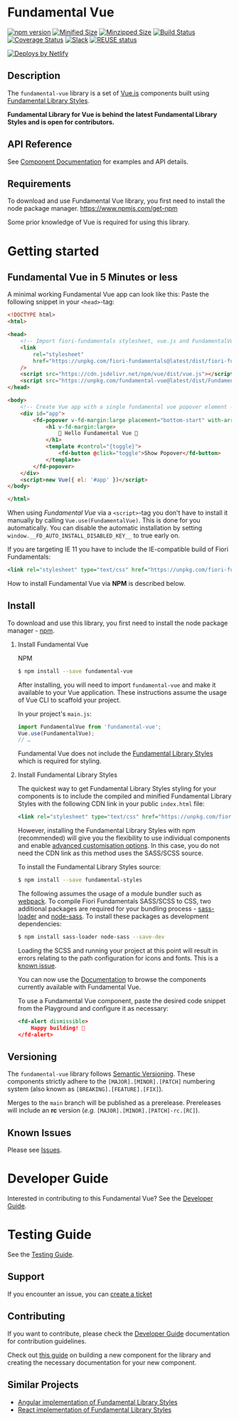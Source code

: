# Fundamental Vue

[![npm version](https://badge.fury.io/js/fundamental-vue.svg)](//www.npmjs.com/package/fundamental-vue)
[![Minified Size](https://badgen.net/bundlephobia/min/fundamental-vue)](https://bundlephobia.com/result?p=fundamental-vue)
[![Minzipped Size](https://badgen.net/bundlephobia/minzip/fundamental-vue)](https://bundlephobia.com/result?p=fundamental-vue)
[![Build Status](https://travis-ci.org/SAP/fundamental-vue.svg?branch=develop)](https://travis-ci.org/SAP/fundamental-vue)
[![Coverage Status](https://coveralls.io/repos/github/SAP/fundamental-vue/badge.svg?branch=develop)](https://coveralls.io/github/SAP/fundamental-vue?branch=main)
[![Slack](https://img.shields.io/badge/slack-ui--fundamentals-blue.svg?logo=slack)](https://ui-fundamentals.slack.com)
[![REUSE status](https://api.reuse.software/badge/github.com/SAP/fundamental-vue)](https://api.reuse.software/info/github.com/SAP/fundamental-vue)

<a href="https://www.netlify.com">
    <img src="https://www.netlify.com/img/global/badges/netlify-light.svg" alt="Deploys by Netlify" />
  </a>

## Description

The `fundamental-vue` library is a set of [Vue.js](https://vuejs.org/) components built using [Fundamental Library Styles](https://sap.github.io/fundamental-styles/).

__Fundamental Library for Vue is behind the latest Fundamental Library Styles and is open for contributors.__

## API Reference

See [Component Documentation](https://sap.github.io/fundamental-vue/) for examples and API details.

## Requirements

To download and use Fundamental Vue library, you first need to install the node package manager.
https://www.npmjs.com/get-npm

Some prior knowledge of Vue is required for using this library.

# Getting started

## Fundamental Vue in 5 Minutes or less

A minimal working Fundamental Vue app can look like this: Paste the following snippet in your `<head>`-tag:

```html
<!DOCTYPE html>
<html>

<head>
    <!-- Import fiori-fundamentals stylesheet, vue.js and FundamentalVue -->
    <link
        rel="stylesheet"
        href="https://unpkg.com/fiori-fundamentals@latest/dist/fiori-fundamentals.min.css"
    />
    <script src="https://cdn.jsdelivr.net/npm/vue/dist/vue.js"></script>
    <script src="https://unpkg.com/fundamental-vue@latest/dist/FundamentalVue.umd.js"></script>
</head>

<body>
    <!-- Create Vue app with a single fundamental vue popover element -->
    <div id="app">
        <fd-popover v-fd-margin:large placement="bottom-start" with-arrow>
            <h1 v-fd-margin:large>
                🚀 Hello Fundamental Vue 🚀
            </h1>
            <template #control="{toggle}">
                <fd-button @click="toggle">Show Popover</fd-button>
            </template>
        </fd-popover>
    </div>
    <script>new Vue({ el: '#app' })</script>
</body>

</html>

```

When using *Fundamental Vue* via a `<script>`-tag you don't have to install it manually by calling `Vue.use(FundamentalVue)`. This is done for you automatically. You can disable the automatic installation by setting `window.__FD_AUTO_INSTALL_DISABLED_KEY__` to true early on.

If you are targeting IE 11 you have to include the IE-compatible build of Fiori Fundamentals:

```xml
<link rel="stylesheet" type="text/css" href="https://unpkg.com/fiori-fundamentals@latest/dist/fiori-fundamentals-ie11.min.css">
```

How to install Fundamental Vue via **NPM** is described below.

## Install

To download and use this library, you first need to install the node package manager - [npm](https://www.npmjs.com/get-npm).

1. Install Fundamental Vue

    NPM

    ```bash
    $ npm install --save fundamental-vue
    ```

    After installing, you will need to import `fundamental-vue` and make it available to your Vue application. These instructions assume the usage of Vue CLI to scaffold your project.

    In your project's `main.js`:

    ```js
    import FundamentalVue from 'fundamental-vue';
    Vue.use(FundamentalVue);
    // …
    ```

    Fundamental Vue does not include the [Fundamental Library Styles](https://github.com/SAP/fundamental) which is required for styling.

2. Install Fundamental Library Styles

    The quickest way to get Fundamental Library Styles styling for your components is to include the compiled and minified Fundamental Library Styles with the following CDN link in your public `index.html` file:

    ```xml
    <link rel="stylesheet" type="text/css" href="https://unpkg.com/fiori-fundamentals@latest/dist/fundamental-styles.min.css">
    ```

    However, installing the Fundamental Library Styles with npm (recommended) will give you the flexibility to use individual components and enable [advanced customisation options](https://github.com/SAP/fundamental/wiki/Advanced-Customization). In this case, you do not need the CDN link as this method uses the SASS/SCSS source.

    To install the Fundamental Library Styles source:

    ```sh
    $ npm install --save fundamental-styles
    ```

    The following assumes the usage of a module bundler such as [webpack](https://webpack.js.org/). To compile Fiori Fundamentals SASS/SCSS to CSS, two additional packages are required for your bundling process - [sass-loader](https://github.com/webpack-contrib/sass-loader) and [node-sass](https://github.com/sass/node-sass). To install these packages as development dependencies:

    ```sh
    $ npm install sass-loader node-sass --save-dev
    ```

    Loading the SCSS and running your project at this point will result in errors relating to the path configuration for icons and fonts. This is a [known issue](https://github.com/SAP/fundamental-styles#known-issues).

    You can now use the [Documentation](https://sap.github.io/fundamental-vue/) to browse the components currently available with Fundamental Vue.

    To use a Fundamental Vue component, paste the desired code snippet from the Playground and configure it as necessary:

    ```xml
    <fd-alert dismissible>
        Happy building! 🚀
    </fd-alert>
    ```

## Versioning

The `fundamental-vue` library follows [Semantic Versioning](https://semver.org/). These components strictly adhere to the `[MAJOR].[MINOR].[PATCH]` numbering system (also known as `[BREAKING].[FEATURE].[FIX]`).

Merges to the `main` branch will be published as a prerelease. Prereleases will include an **rc** version (_e.g._ `[MAJOR].[MINOR].[PATCH]-rc.[RC]`).

## Known Issues

Please see [Issues](https://github.com/SAP/fundamental-vue/issues).

# Developer Guide
Interested in contributing to this Fundamental Vue? See the [Developer Guide](https://github.com/SAP/fundamental-vue/wiki/Dev-Guide).

# Testing Guide
See the [Testing Guide](https://github.com/SAP/fundamental-vue/wiki/Test-Guide).

## Support

If you encounter an issue, you can [create a ticket](https://github.com/SAP/fundamental-vue/issues/new)

## Contributing

If you want to contribute, please check the [Developer Guide](https://github.com/SAP/fundamental-vue/wiki/Fundamental-Vue-Development-Guide) documentation for contribution guidelines.

Check out [this guide](./NEW_COMPONENT/NEW_COMPONENT.md) on building a new component for the library and creating the necessary documentation for your new component.

## Similar Projects

-   [Angular implementation of Fundamental Library Styles](https://github.com/SAP/fundamental-ngx)
-   [React implementation of Fundamental Library Styles](https://github.com/SAP/fundamental-react)
